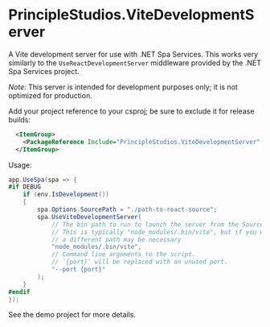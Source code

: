# PrincipleStudios.ViteDevelopmentServer

A Vite development server for use with .NET Spa Services. This works very
similarly to the `UseReactDevelopmentServer` middleware provided by the .NET Spa
Services project.

_Note:_ This server is intended for development purposes only; it is not
optimized for production.

Add your project reference to your csproj; be sure to exclude it for release
builds:

```xml
  <ItemGroup>
    <PackageReference Include="PrincipleStudios.ViteDevelopmentServer" Version="0.1.0" Condition=" '$(Configuration)' == 'Debug' " />
  </ItemGroup>
```

Usage:

```csharp
app.UseSpa(spa => {
#if DEBUG
    if (env.IsDevelopment())
    {
        spa.Options.SourcePath = "./path-to-react-source";
        spa.UseViteDevelopmentServer(
            // The bin path to run to launch the server from the SourcePath.
            // This is typically "node_modules/.bin/vite", but if you wrap Vite
            // a different path may be necessary
            "node_modules/.bin/vite",
            // Command line arguments to the script.
            // `{port}` will be replaced with an unused port.
            "--port {port}"
        );
    }
#endif
});
```

See the demo project for more details.
